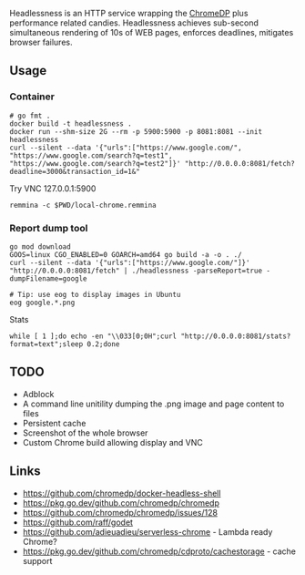 
Headlessness is an HTTP service wrapping the [ChromeDP](https://github.com/chromedp/chromedp/) plus performance related candies. Headlessness achieves sub-second simultaneous rendering of 10s of WEB pages, enforces deadlines, mitigates browser failures.

## Usage


### Container 
```
# go fmt .
docker build -t headlessness .
docker run --shm-size 2G --rm -p 5900:5900 -p 8081:8081 --init headlessness
curl --silent --data '{"urls":["https://www.google.com/", "https://www.google.com/search?q=test1", "https://www.google.com/search?q=test2"]}' "http://0.0.0.0:8081/fetch?deadline=3000&transaction_id=1&"
```

Try VNC 127.0.0.1:5900
```
remmina -c $PWD/local-chrome.remmina
```

### Report dump tool

```
go mod download
GOOS=linux CGO_ENABLED=0 GOARCH=amd64 go build -a -o . ./
curl --silent --data '{"urls":["https://www.google.com/"]}' "http://0.0.0.0:8081/fetch" | ./headlessness -parseReport=true -dumpFilename=google

# Tip: use eog to display images in Ubuntu
eog google.*.png 
```


Stats
```
while [ 1 ];do echo -en "\\033[0;0H";curl "http://0.0.0.0:8081/stats?format=text";sleep 0.2;done
```


## TODO

* Adblock
* A command line unitility dumping the .png image and page content to files
* Persistent cache
* Screenshot of the whole browser
* Custom Chrome build allowing display and VNC


## Links

* https://github.com/chromedp/docker-headless-shell
* https://pkg.go.dev/github.com/chromedp/chromedp
* https://github.com/chromedp/chromedp/issues/128
* https://github.com/raff/godet
* https://github.com/adieuadieu/serverless-chrome  - Lambda ready Chrome?
* https://pkg.go.dev/github.com/chromedp/cdproto/cachestorage  - cache support